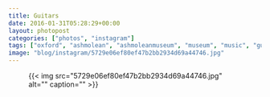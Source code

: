 ```yaml
---
title: Guitars
date: 2016-01-31T05:28:29+00:00
layout: photopost
categories: ["photos", "instagram"]
tags: ["oxford", "ashmolean", "ashmoleanmuseum", "museum", "music", "guitar", "history"]
image: "blog/instagram/5729e06ef80ef47b2bb2934d69a44746.jpg"
---
```


<figure class="photo photo--square">
  {{< img src="5729e06ef80ef47b2bb2934d69a44746.jpg" alt="" caption="" >}}

</figure>


